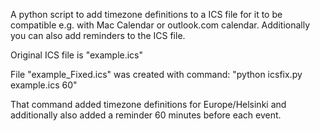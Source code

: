 A python script to add timezone definitions to a ICS file for it to be compatible e.g. with Mac Calendar or outlook.com calendar. Additionally you can also add reminders to the ICS file.

Original ICS file is "example.ics"

File "example_Fixed.ics" was created with command:
	"python icsfix.py example.ics 60" 

That command added timezone definitions for Europe/Helsinki and additionally also added a reminder 60 minutes before each event.
